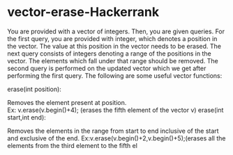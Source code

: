 # vector-erase-Hackerrank



You are provided with a vector of  integers. Then, you are given  queries. For the first query, you are provided with  integer, which denotes a position in the vector. The value at this position in the vector needs to be erased. The next query consists of  integers denoting a range of the positions in the vector. The elements which fall under that range should be removed. The second query is performed on the updated vector which we get after performing the first query.
The following are some useful vector functions:

erase(int position):

Removes the element present at position.  
Ex: v.erase(v.begin()+4); (erases the fifth element of the vector v)
erase(int start,int end):

Removes the elements in the range from start to end inclusive of the start and exclusive of the end.
Ex:v.erase(v.begin()+2,v.begin()+5);(erases all the elements from the third element to the fifth el
